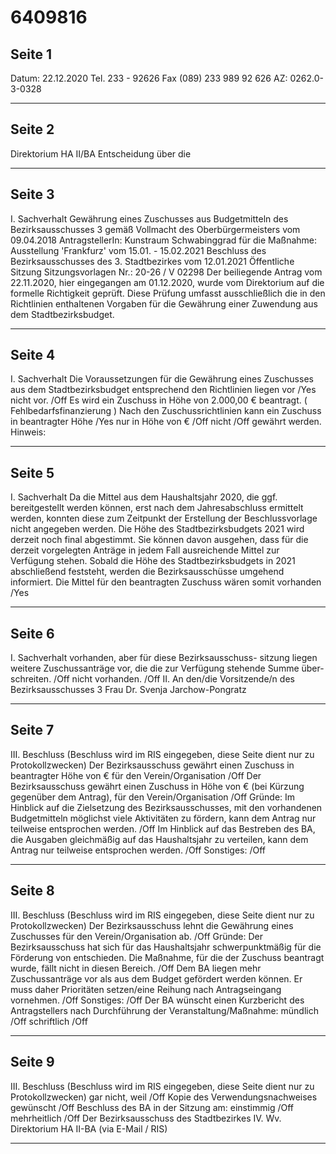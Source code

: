 # 6409816

## Seite 1

Datum: 22.12.2020 Tel. 233 - 92626 Fax (089) 233 989 92 626 AZ: 0262.0-3-0328

---

## Seite 2

Direktorium HA II/BA
Entscheidung über die

---

## Seite 3

I. Sachverhalt
Gewährung eines Zuschusses aus Budgetmitteln des Bezirksausschusses 3 gemäß Vollmacht des Oberbürgermeisters vom 09.04.2018
AntragstellerIn: Kunstraum Schwabinggrad
für die Maßnahme: Ausstellung 'Frankfurz' vom 15.01. - 15.02.2021
Beschluss des Bezirksausschusses des 3. Stadtbezirkes vom 12.01.2021 Öffentliche Sitzung Sitzungsvorlagen Nr.: 20-26 / V 02298
Der beiliegende Antrag vom 22.11.2020, hier eingegangen am 01.12.2020, wurde vom Direktorium auf die formelle Richtigkeit geprüft. Diese Prüfung umfasst ausschließlich die in den Richtlinien enthaltenen Vorgaben für die Gewährung einer Zuwendung aus dem Stadtbezirksbudget.

---

## Seite 4

I. Sachverhalt
Die Voraussetzungen für die Gewährung eines Zuschusses aus dem Stadtbezirksbudget entsprechend den Richtlinien liegen
vor /Yes
nicht vor. /Off
Es wird ein Zuschuss in Höhe von 2.000,00 € beantragt. ( Fehlbedarfsfinanzierung ) Nach den Zuschussrichtlinien kann ein Zuschuss
in beantragter Höhe /Yes
nur in Höhe von € /Off
nicht /Off
gewährt werden.
Hinweis:

---

## Seite 5

I. Sachverhalt
Da die Mittel aus dem Haushaltsjahr 2020, die ggf. bereitgestellt werden können, erst nach dem Jahresabschluss ermittelt werden, konnten diese zum Zeitpunkt der Erstellung der Beschlussvorlage nicht angegeben werden. Die Höhe des Stadtbezirksbudgets 2021 wird derzeit noch final abgestimmt. Sie können davon ausgehen, dass für die derzeit vorgelegten Anträge in jedem Fall ausreichende Mittel zur Verfügung stehen. Sobald die Höhe des Stadtbezirksbudgets in 2021 abschließend feststeht, werden die Bezirksausschüsse umgehend informiert.
Die Mittel für den beantragten Zuschuss wären somit
vorhanden /Yes

---

## Seite 6

I. Sachverhalt
vorhanden, aber für diese Bezirksausschuss- sitzung liegen weitere Zuschussanträge vor, die die zur Verfügung stehende Summe über- schreiten. /Off
nicht vorhanden. /Off
II. An den/die Vorsitzende/n des Bezirksausschusses 3 Frau Dr. Svenja Jarchow-Pongratz

---

## Seite 7

III. Beschluss (Beschluss wird im RIS eingegeben, diese Seite dient nur zu Protokollzwecken)
Der Bezirksausschuss gewährt einen Zuschuss in beantragter Höhe von € für den Verein/Organisation /Off
Der Bezirksausschuss gewährt einen Zuschuss in Höhe von € (bei Kürzung gegenüber dem Antrag), für den Verein/Organisation /Off
Gründe:
Im Hinblick auf die Zielsetzung des Bezirksausschusses, mit den vorhandenen Budgetmitteln möglichst viele Aktivitäten zu fördern, kann dem Antrag nur teilweise entsprochen werden. /Off
Im Hinblick auf das Bestreben des BA, die Ausgaben gleichmäßig auf das Haushaltsjahr zu verteilen, kann dem Antrag nur teilweise entsprochen werden. /Off
Sonstiges: /Off

---

## Seite 8

III. Beschluss (Beschluss wird im RIS eingegeben, diese Seite dient nur zu Protokollzwecken)
Der Bezirksausschuss lehnt die Gewährung eines Zuschusses für den Verein/Organisation ab. /Off
Gründe:
Der Bezirksausschuss hat sich für das Haushaltsjahr schwerpunktmäßig für die Förderung von entschieden. Die Maßnahme, für die der Zuschuss beantragt wurde, fällt nicht in diesen Bereich. /Off
Dem BA liegen mehr Zuschussanträge vor als aus dem Budget gefördert werden können. Er muss daher Prioritäten setzen/eine Reihung nach Antragseingang vornehmen. /Off
Sonstiges: /Off
Der BA wünscht einen Kurzbericht des Antragstellers nach Durchführung der  Veranstaltung/Maßnahme:
mündlich /Off
schriftlich /Off

---

## Seite 9

III. Beschluss (Beschluss wird im RIS eingegeben, diese Seite dient nur zu Protokollzwecken)
gar nicht, weil /Off
Kopie des Verwendungsnachweises gewünscht /Off
Beschluss des BA in der Sitzung am:
einstimmig /Off
mehrheitlich /Off
Der Bezirksausschuss des Stadtbezirkes
IV. Wv. Direktorium HA II-BA (via E-Mail / RIS)

---


